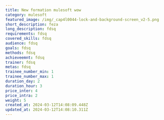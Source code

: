 ```yaml
---
title: New formation mulesoft wow
category: mulesoft
featured_image: /img/_cap4l0044-lock-and-background-screen_v2-5.png
short_description: feza
long_description: fdsq
requirements: fdsq
covered_skills: fdsq
audience: fdsq
goals: fdsq
methods: fdsq
achieveemnt: fdsq
trainer: fdsq
metas: fdsq
trainee_number_min: 1
trainee_number_max: 1
duration_day: 2
duration_hour: 3
price_inter: 4
price_intra: 2
weight: 5
created_at: 2024-03-12T14:08:09.448Z
updated_at: 2024-03-12T14:08:10.311Z
---
```

